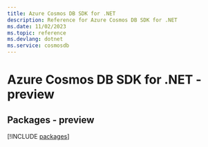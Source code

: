 ```yaml
---
title: Azure Cosmos DB SDK for .NET
description: Reference for Azure Cosmos DB SDK for .NET
ms.date: 11/02/2023
ms.topic: reference
ms.devlang: dotnet
ms.service: cosmosdb
---
```

# Azure Cosmos DB SDK for .NET - preview
## Packages - preview
[!INCLUDE [packages](cosmos-db-index.md)]